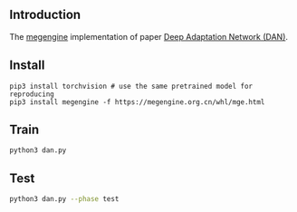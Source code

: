 ## Introduction

The [megengine](https://megengine.org.cn/) implementation of paper [Deep Adaptation Network (DAN)](https://arxiv.org/pdf/1502.02791).

## Install

```shell
pip3 install torchvision # use the same pretrained model for reproducing
pip3 install megengine -f https://megengine.org.cn/whl/mge.html
```

## Train

```shell
python3 dan.py
```

## Test

```sh
python3 dan.py --phase test
```

